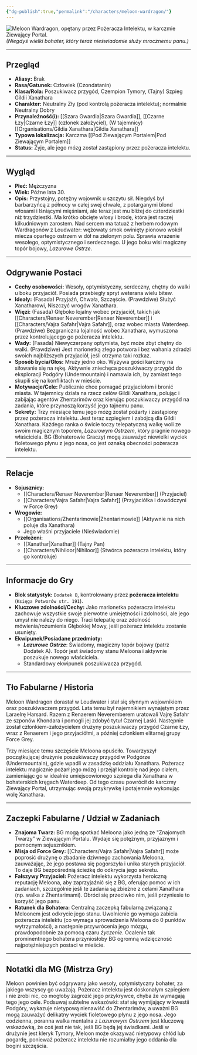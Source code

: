 ```yaml
---
{"dg-publish":true,"permalink":"/characters/meloon-wardragon/"}
---
```


![Meloon Wardragon, opętany przez Pożeracza Intelektu, w karczmie Ziewający Portal.](https://static.wikia.nocookie.net/forgottenrealms/images/9/9d/Meloon.jpg/revision/latest/thumbnail/width/360/height/450?cb=20190301155149)
*(Niegdyś wielki bohater, który teraz nieświadomie służy mrocznemu panu.)*

---

## Przegląd

*   **Aliasy:** Brak
*   **Rasa/Gatunek:** Człowiek (Czondatanin)
*   **Klasa/Rola:** Poszukiwacz przygód, Czempion Tymory, (Tajny) Szpieg Gildii Xanathara
*   **Charakter:** Neutralny Zły (pod kontrolą pożeracza intelektu); normalnie Neutralny Dobry
*   **Przynależność(i):** [[Szara Gwardia\|Szara Gwardia]], [[Czarne Łzy\|Czarne Łzy]] (członek założyciel), (W tajemnicy) [[Organisations/Gildia Xanathara\|Gildia Xanathara]]
*   **Typowa lokalizacja:** Karczma [[Pod Ziewającym Portalem\|Pod Ziewającym Portalem]]
*   **Status:** Żyje, ale jego mózg został zastąpiony przez pożeracza intelektu.

---

## Wygląd

*   **Płeć:** Mężczyzna
*   **Wiek:** Późne lata 30.
*   **Opis:** Przystojny, potężny wojownik u szczytu sił. Niegdyś był barbarzyńcą z północy w całej swej chwale, z potarganymi blond włosami i lśniącymi mięśniami, ale teraz jest mu bliżej do czterdziestki niż trzydziestki. Ma krótko obcięte włosy i brodę, która jest raczej kilkudniowym zarostem. Nad sercem ma tatuaż z herbem rodowym Wardragonów z Loudwater: wężowaty smok owinięty pionowo wokół miecza opartego ostrzem w dół na zielonym polu. Sprawia wrażenie wesołego, optymistycznego i serdecznego. U jego boku wisi magiczny topór bojowy, *Lazurowe Ostrze*.

---

## Odgrywanie Postaci

*   **Cechy osobowości:** Wesoły, optymistyczny, serdeczny, chętny do walki u boku przyjaciół. Posiada przebiegły spryt weterana wielu bitew.
*   **Ideały:** (Fasada) Przyjaźń, Chwała, Szczęście. (Prawdziwe) Służyć Xanatharowi, Niszczyć wrogów Xanathara.
*   **Więzi:** (Fasada) Głęboko lojalny wobec przyjaciół, takich jak [[Characters/Renaer Neverember\|Renaer Neverember]] i [[Characters/Vajra Safahr\|Vajra Safahr]], oraz wobec miasta Waterdeep. (Prawdziwe) Bezgraniczna lojalność wobec Xanathara, wymuszona przez kontrolującego go pożeracza intelektu.
*   **Wady:** (Fasada) Niewyczerpany optymista, być może zbyt chętny do walki. (Prawdziwe) Jest marionetką złego potwora i bez wahania zdradzi swoich najbliższych przyjaciół, jeśli otrzyma taki rozkaz.
*   **Sposób bycia/Głos:** Mruży jedno oko. Wyzywa gości karczmy na siłowanie się na rękę. Aktywnie zniechęca poszukiwaczy przygód do eksploracji Podgóry (Undermountain) i namawia ich, by zamiast tego skupili się na konfliktach w mieście.
*   **Motywacje/Cele:** Publicznie chce pomagać przyjaciołom i bronić miasta. W tajemnicy działa na rzecz celów Gildii Xanathara, polując i zabijając agentów Zhentarimów oraz kierując poszukiwaczy przygód na zadania, które przynoszą korzyść jego tajnemu panu.
*   **Sekrety:** Trzy miesiące temu jego mózg został pożarty i zastąpiony przez pożeracza intelektu. Jest teraz szpiegiem i zabójcą dla Gildii Xanathara. Każdego ranka o świcie toczy telepatyczną walkę woli ze swoim magicznym toporem, *Lazurowym Ostrzem*, który pragnie nowego właściciela. BG (Bohaterowie Graczy) mogą zauważyć niewielki wyciek fioletowego płynu z jego nosa, co jest oznaką obecności pożeracza intelektu.

---

## Relacje

*   **Sojusznicy:**
    *   [[Characters/Renaer Neverember\|Renaer Neverember]] (Przyjaciel)
    *   [[Characters/Vajra Safahr\|Vajra Safahr]] (Przyjaciółka i dowódczyni w Force Grey)
*   **Wrogowie:**
    *   [[Organisations/Zhentarimowie\|Zhentarimowie]] (Aktywnie na nich poluje dla Xanathara)
    *   Jego właśni przyjaciele (Nieświadomie)
*   **Przełożeni:**
    *   [[Xanathar\|Xanathar]] (Tajny Pan)
    *   [[Characters/Nihiloor\|Nihiloor]] (Stwórca pożeracza intelektu, który go kontroluje)

---

## Informacje do Gry

*   **Blok statystyk:** `Dodatek B`, kontrolowany przez **pożeracza intelektu** (`Księga Potworów str. 191`).
*   **Kluczowe zdolności/Cechy:** Jako marionetka pożeracza intelektu zachowuje wszystkie swoje pierwotne umiejętności i zdolności, ale jego umysł nie należy do niego. Traci telepatię oraz zdolność mówienia/rozumienia Głębokiej Mowy, jeśli pożeracz intelektu zostanie usunięty.
*   **Ekwipunek/Posiadane przedmioty:**
    *   ***Lazurowe Ostrze***: Świadomy, magiczny topór bojowy (patrz Dodatek A). Topór jest świadomy stanu Meloona i aktywnie poszukuje nowego właściciela.
    *   Standardowy ekwipunek poszukiwacza przygód.

---

## Tło Fabularne / Historia

Meloon Wardragon dorastał w Loudwater i stał się słynnym wojownikiem oraz poszukiwaczem przygód. Lata temu był najemnikiem wynajętym przez Laraelrę Harsard. Razem z Renaerem Neveremberem uratowali Vajrę Safahr ze szponów Khondara i pomogli jej zdobyć tytuł Czarnej Laski. Następnie został członkiem-założycielem drużyny poszukiwaczy przygód Czarne Łzy, wraz z Renaerem i jego przyjaciółmi, a później członkiem elitarnej grupy Force Grey.

Trzy miesiące temu szczęście Meloona opuściło. Towarzyszył początkującej drużynie poszukiwaczy przygód w Podgórze (Undermountain), gdzie wpadli w zasadzkę oddziału Xanathara. Pożeracz intelektu magicznie pożarł jego mózg i przejął kontrolę nad jego ciałem, zamieniając go w idealnie umiejscowionego szpiega dla Xanathara w bohaterskich kręgach Waterdeep. Od tego czasu powrócił do karczmy Ziewający Portal, utrzymując swoją przykrywkę i potajemnie wykonując wolę Xanathara.

---

## Zaczepki Fabularne / Udział w Zadaniach

*   **Znajoma Twarz:** BG mogą spotkać Meloona jako jedną ze "Znajomych Twarzy" w Ziewającym Portalu. Wydaje się potężnym, przyjaznym i pomocnym sojusznikiem.
*   **Misja od Force Grey:** [[Characters/Vajra Safahr\|Vajra Safahr]] może poprosić drużynę o zbadanie dziwnego zachowania Meloona, zauważając, że jego postawa się pogorszyła i unika starych przyjaciół. To daje BG bezpośrednią ścieżkę do odkrycia jego sekretu.
*   **Fałszywy Przyjaciel:** Pożeracz intelektu wykorzysta heroiczną reputację Meloona, aby zaprzyjaźnić się z BG, oferując pomoc w ich zadaniach, szczególnie jeśli te zadania są zbieżne z celami Xanathara (np. walka z Zhentarimami). Obróci się przeciwko nim, jeśli przyniesie to korzyść jego panu.
*   **Ratunek dla Bohatera:** Centralną zaczepką fabularną związaną z Meloonem jest odkrycie jego stanu. Uwolnienie go wymaga zabicia pożeracza intelektu (co wymaga sprowadzenia Meloona do 0 punktów wytrzymałości), a następnie przywrócenia jego mózgu, prawdopodobnie za pomocą czaru *życzenie*. Ocalenie tak prominentnego bohatera przyniosłoby BG ogromną wdzięczność najpotężniejszych postaci w mieście.

---

## Notatki dla MG (Mistrza Gry)

Meloon powinien być odgrywany jako wesoły, optymistyczny bohater, za jakiego wszyscy go uważają. Pożeracz intelektu jest doskonałym szpiegiem i nie zrobi nic, co mogłoby zagrozić jego przykrywce, chyba że wymagają tego jego cele. Podsuwaj subtelne wskazówki: stał się wymijający w kwestii Podgóry, wykazuje nietypową nienawiść do Zhentarimów, a uważni BG mogą zauważyć delikatny wyciek fioletowego płynu z jego nosa. Jego codzienna, poranna walka mentalna z *Lazurowym Ostrzem* jest kluczową wskazówką, że coś jest nie tak, jeśli BG będą jej świadkami. Jeśli w drużynie jest kleryk Tymory, Meloon może okazywać nietypowy chłód lub pogardę, ponieważ pożeracz intelektu nie rozumiałby jego oddania dla bogini szczęścia.